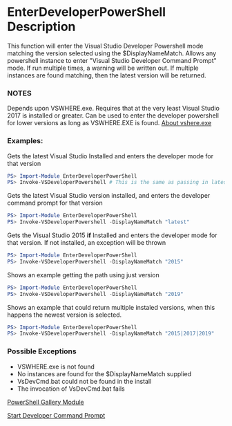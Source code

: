 # EnterDeveloperPowerShell Description
This function will enter the Visual Studio Developer Powershell mode matching the version selected using the $DisplayNameMatch. Allows any powershell instance to enter "Visual Studio Developer Command Prompt" mode. If run multiple times, a warning will be written out. If multiple instances are found matching, then the latest version will be returned.

### NOTES
Depends upon VSWHERE.exe. Requires that at the very least Visual Studio 2017 is installed or greater. Can be used to enter the developer powershell for lower versions as long as VSWHERE.EXE is found. [About vshere.exe](https://docs.microsoft.com/en-us/visualstudio/install/tools-for-managing-visual-studio-instances?using-vswhereexe)

### Examples: 

Gets the latest Visual Studio Installed and enters the developer mode for that version
```powershell
PS> Import-Module EnterDeveloperPowerShell
PS> Invoke-VSDeveloperPowershell # This is the same as passing in latest
```

Gets the latest Visual Studio version installed, and enters the developer command prompt for that version
```powershell
PS> Import-Module EnterDeveloperPowerShell
PS> Invoke-VSDeveloperPowershell -DisplayNameMatch "latest"
```

Gets the Visual Studio 2015 **if** Installed and enters the developer mode for that version. If not installed, an exception will be thrown
```powershell
PS> Import-Module EnterDeveloperPowerShell
PS> Invoke-VSDeveloperPowershell -DisplayNameMatch "2015"
```

Shows an example getting the path using just version
```powershell
PS> Import-Module EnterDeveloperPowerShell
PS> Invoke-VSDeveloperPowershell -DisplayNameMatch "2019"
```

Shows an example that could return multiple instaled versions, when this happens the newest version is selected.
```powershell
PS> Import-Module EnterDeveloperPowerShell
PS> Invoke-VSDeveloperPowershell -DisplayNameMatch "2015|2017|2019"
```

### Possible Exceptions
- VSWHERE.exe is not found
- No instances are found for the $DisplayNameMatch supplied
- VsDevCmd.bat could not be found in the install
- The invocation of VsDevCmd.bat fails

[PowerShell Gallery Module](https://www.powershellgallery.com/packages/EnterDeveloperPowerShell/)

[Start Developer Command Prompt](https://github.com/Microsoft/vswhere/wiki/Start-Developer-Command-Prompt)

